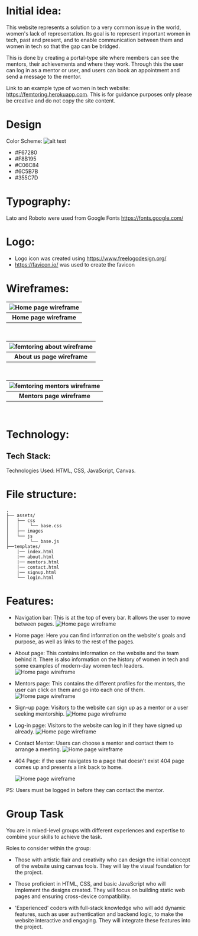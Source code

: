 # Initial idea:

This website represents a solution to a very common issue in the world, women's lack of representation. Its goal is to represent important women in tech, past and present, and to enable communication between them and women in tech so that the gap can be bridged.

This is done by creating a portal-type site where members can see the mentors, their achievements and where they work. Through this the user can log in as a mentor or user, and users can book an appointment and send a message to the mentor.

Link to an example type of women in tech website: https://femtoring.herokuapp.com. This is for guidance purposes only please be creative and do not copy the site content.

# Design

Color Scheme:
![alt text](readme_images/colour-palette.png)

-   #F67280
-   #F8B195
-   #C06C84
-   #6C5B7B
-   #355C7D​

# Typography:

Lato and Roboto were used from Google Fonts​ https://fonts.google.com/

# Logo:

-   Logo icon was created using https://www.freelogodesign.org/
-   https://favicon.io/ was used to create the favicon

# Wireframes:

| ![Home page wireframe](readme_images/home-page.png) |
| :-------------------------------------------------: |
|             <b>Home page wireframe</b>              |

 <br />

| ![femtoring about wireframe](readme_images/about-page.png) |
| :--------------------------------------------------------: |
|               <b>About us page wireframe</b>               |

 <br />

| ![femtoring mentors wireframe](readme_images/mentors-page.png) |
| :------------------------------------------------------------: |
|                 <b>Mentors page wireframe</b>                  |

 <br />

# Technology:

## Tech Stack:

​Technologies Used: HTML, CSS, JavaScript, Canvas.

# File structure:

```
.
├── assets/
│   ├── css
│   │    └── base.css
│   ├── images
│   └── js
│        └── base.js
├──templates/
    |── index.html
    |── about.html
    |── mentors.html
    |── contact.html
    |── signup.html
    └── login.html
```

# Features:

-   Navigation bar: This is at the top of every bar. It allows the user to move between pages.
    ![Home page wireframe](readme_images/home-nav.png)

-   Home page: Here you can find information on the website's goals and purpose, as well as links to the rest of the pages.

-   About page: This contains information on the website and the team behind it. There is also information on the history of women in tech and some examples of modern-day women tech leaders.
    ![Home page wireframe](readme_images/aboutpage.png)

-   Mentors page: This contains the different profiles for the mentors, the user can click on them and go into each one of them.
    ![Home page wireframe](readme_images/mentors.png)

-   Sign-up page: Visitors to the website can sign up as a mentor or a user seeking mentorship.
    ![Home page wireframe](readme_images/sign-up.png)

-   Log-in page: Visitors to the website can log in if they have signed up already.
    ![Home page wireframe](readme_images/login.png)

-   Contact Mentor: Users can choose a mentor and contact them to arrange a meeting.
    ![Home page wireframe](readme_images/user-contact-mentor.png)

-   404 Page: if the user navigates to a page that doesn't exist 404 page comes up and presents a link back to home.

    ![Home page wireframe](readme_images/404.png)

PS: Users must be logged in before they can contact the mentor.

# Group Task

You are in mixed-level groups with different experiences and expertise to combine your skills to achieve the task.

Roles to consider within the group:

-   Those with artistic flair and creativity who can design the initial concept of the website using canvas tools. They will lay the visual foundation for the project.

-   Those proficient in HTML, CSS, and basic JavaScript who will implement the designs created. They will focus on building static web pages and ensuring cross-device compatibility.

-   'Experienced' coders with full-stack knowledge who will add dynamic features, such as user authentication and backend logic, to make the website interactive and engaging. They will integrate these features into the project.
